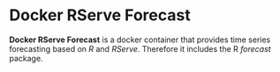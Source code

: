 # Docker RServe Forecast

**Docker RServe Forecast** is a docker container that provides time series forecasting based on *R* and *RServe*. Therefore it includes the R *forecast* package.
